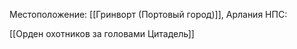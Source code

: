 Местоположение: [[Гринворт (Портовый город)]], Арлания
НПС: 


[[Орден охотников за головами Цитадель]]
